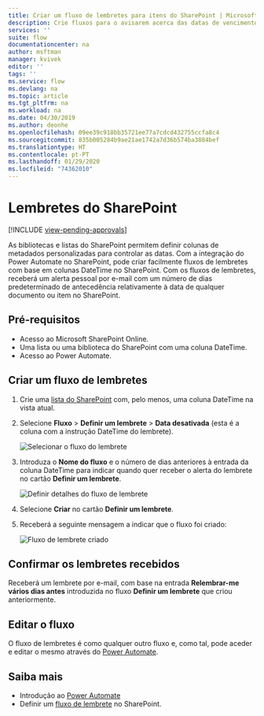 ```yaml
---
title: Criar um fluxo de lembretes para itens do SharePoint | Microsoft Docs
description: Crie fluxos para o avisarem acerca das datas de vencimento de itens do SharePoint.
services: ''
suite: flow
documentationcenter: na
author: msftman
manager: kvivek
editor: ''
tags: ''
ms.service: flow
ms.devlang: na
ms.topic: article
ms.tgt_pltfrm: na
ms.workload: na
ms.date: 04/30/2019
ms.author: deonhe
ms.openlocfilehash: 09ee39c918bb35721ee77a7cdcd432755ccfa8c4
ms.sourcegitcommit: 835b005284b9ae21ae1742a7d36b574ba3884bef
ms.translationtype: HT
ms.contentlocale: pt-PT
ms.lasthandoff: 01/29/2020
ms.locfileid: "74362010"
---
```

# <a name="sharepoint-remind-me"></a>Lembretes do SharePoint
[!INCLUDE [view-pending-approvals](includes/cc-rebrand.md)]

As bibliotecas e listas do SharePoint permitem definir colunas de metadados personalizadas para controlar as datas. Com a integração do Power Automate no SharePoint, pode criar facilmente fluxos de lembretes com base em colunas DateTime no SharePoint. Com os fluxos de lembretes, receberá um alerta pessoal por e-mail com um número de dias predeterminado de antecedência relativamente à data de qualquer documento ou item no SharePoint.

## <a name="prerequisites"></a>Pré-requisitos
- Acesso ao Microsoft SharePoint Online.
- Uma lista ou uma biblioteca do SharePoint com uma coluna DateTime.
- Acesso ao Power Automate.

## <a name="create-a-reminder-flow"></a>Criar um fluxo de lembretes

 1. Crie uma [lista do SharePoint](https://support.office.com/article/Create-a-list-in-SharePoint-0D397414-D95F-41EB-ADDD-5E6EFF41B083) com, pelo menos, uma coluna DateTime na vista atual. 
 1. Selecione **Fluxo** > **Definir um lembrete** > **Data desativada** (esta é a coluna com a instrução DateTime do lembrete).

     ![Selecionar o fluxo do lembrete](media/create-sharepoint-reminder-flows/select-reminder-flow.png)

1. Introduza o **Nome do fluxo** e o número de dias anteriores à entrada da coluna DateTime para indicar quando quer receber o alerta do lembrete no cartão **Definir um lembrete**.

    ![Definir detalhes do fluxo de lembrete](media/create-sharepoint-reminder-flows/set-reminder-details.png)

1. Selecione **Criar** no cartão **Definir um lembrete**.

1. Receberá a seguinte mensagem a indicar que o fluxo foi criado:

    ![Fluxo de lembrete criado](media/create-sharepoint-reminder-flows/success.png)
    

## <a name="confirm-reminders-received"></a>Confirmar os lembretes recebidos

Receberá um lembrete por e-mail, com base na entrada **Relembrar-me vários dias antes** introduzida no fluxo **Definir um lembrete** que criou anteriormente. 

## <a name="edit-your-flow"></a>Editar o fluxo

O fluxo de lembretes é como qualquer outro fluxo e, como tal, pode aceder e editar o mesmo através do [Power Automate](https://flow.microsoft.com).

## <a name="learn-more"></a>Saiba mais

- Introdução ao [Power Automate](https://flow.microsoft.com)
- Definir um [fluxo de lembrete](https://support.office.com/article/set-a-reminder-flow-23c0e172-1fc1-4ac8-a9db-cd0b81d634d8) no SharePoint.


